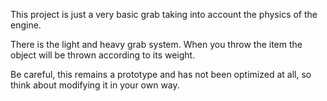 This project is just a very basic grab taking into account the physics of the engine.

There is the light and heavy grab system.
When you throw the item the object will be thrown according to its weight.

Be careful, this remains a prototype and has not been optimized at all, so think about modifying it in your own way.

